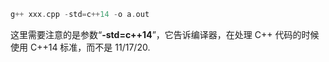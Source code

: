 ```c++
g++ xxx.cpp -std=c++14 -o a.out
```

这里需要注意的是参数“**-std=c++14**”，它告诉编译器，在处理 C++ 代码的时候使用 C++14 标准，而不是 11/17/20.